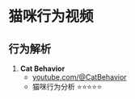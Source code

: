 # 猫咪行为视频

## 行为解析
1. **Cat Behavior**
   - [youtube.com/@CatBehavior](https://youtube.com/@CatBehavior)
   - 猫咪行为分析 ⭐⭐⭐⭐⭐ 